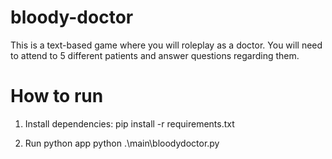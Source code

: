 # bloody-doctor
This is a text-based game where you will roleplay as a doctor. You will need to attend to 5 different patients and answer questions regarding them. 

# How to run
1. Install dependencies:
pip install -r requirements.txt

2. Run python app
python .\main\bloodydoctor.py